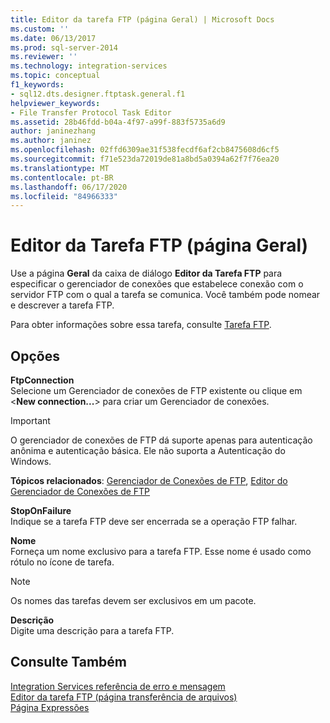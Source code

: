 ```yaml
---
title: Editor da tarefa FTP (página Geral) | Microsoft Docs
ms.custom: ''
ms.date: 06/13/2017
ms.prod: sql-server-2014
ms.reviewer: ''
ms.technology: integration-services
ms.topic: conceptual
f1_keywords:
- sql12.dts.designer.ftptask.general.f1
helpviewer_keywords:
- File Transfer Protocol Task Editor
ms.assetid: 28b46fdd-b04a-4f97-a99f-883f5735a6d9
author: janinezhang
ms.author: janinez
ms.openlocfilehash: 02ffd6309ae31f538fecdf6af2cb8475608d6cf5
ms.sourcegitcommit: f71e523da72019de81a8bd5a0394a62f7f76ea20
ms.translationtype: MT
ms.contentlocale: pt-BR
ms.lasthandoff: 06/17/2020
ms.locfileid: "84966333"
---
```

# <a name="ftp-task-editor-general-page"></a>Editor da Tarefa FTP (página Geral)
  Use a página **Geral** da caixa de diálogo **Editor da Tarefa FTP** para especificar o gerenciador de conexões que estabelece conexão com o servidor FTP com o qual a tarefa se comunica. Você também pode nomear e descrever a tarefa FTP.  
  
 Para obter informações sobre essa tarefa, consulte [Tarefa FTP](control-flow/ftp-task.md).  
  
## <a name="options"></a>Opções  
 **FtpConnection**  
 Selecione um Gerenciador de conexões de FTP existente ou clique em \<**New connection...**> para criar um Gerenciador de conexões.  
  
> [!IMPORTANT]  
>  O gerenciador de conexões de FTP dá suporte apenas para autenticação anônima e autenticação básica. Ele não suporta a Autenticação do Windows.  
  
 **Tópicos relacionados**: [Gerenciador de Conexões de FTP](connection-manager/ftp-connection-manager.md), [Editor do Gerenciador de Conexões de FTP](../../2014/integration-services/ftp-connection-manager-editor.md)  
  
 **StopOnFailure**  
 Indique se a tarefa FTP deve ser encerrada se a operação FTP falhar.  
  
 **Nome**  
 Forneça um nome exclusivo para a tarefa FTP. Esse nome é usado como rótulo no ícone de tarefa.  
  
> [!NOTE]  
>  Os nomes das tarefas devem ser exclusivos em um pacote.  
  
 **Descrição**  
 Digite uma descrição para a tarefa FTP.  
  
## <a name="see-also"></a>Consulte Também  
 [Integration Services referência de erro e mensagem](../../2014/integration-services/integration-services-error-and-message-reference.md)   
 [Editor da tarefa FTP &#40;página transferência de arquivos&#41;](../../2014/integration-services/ftp-task-editor-file-transfer-page.md)   
 [Página Expressões](expressions/expressions-page.md)  
  
  
